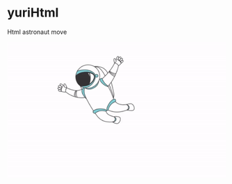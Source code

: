 # yuriHtml
Html astronaut move


<img src="https://github.com/UtkuGlsvn/yuriHtml/blob/main/demo/demo.gif" alt="demo"/>
